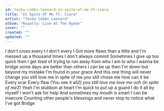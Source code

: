 ```yaml
---
id: tasha-cobbs-leonard-in-spite-of-me-ft-ciara
title: "In Spite Of Me ft. Ciara"
artist: "Tasha Cobbs Leonard"
album: "Royalty: Live At The Ryman"
cover: ""
created: ""
updated: ""
---
```


I don't cross every t
I don't every I
Got more flaws than a little
and I'm messed up a thousand times
I don't always commit
Sometimes I give up too quick
then I get tired of trying to run away
from who I am to who I wanna be
bridge
some days are better than others
I can be up then I'm down
but beyond my mistake
I'm found in your grace
And this one thing will never change
you still love me
 in spite of me
you still chose me
how can it be
Every scar
Every flaw
(You see it all*2)
you still love me
love me
ooh (in spite of me*2)
Yeah I'm stubbon at heart
I'm quick to put up a guard
 I do it all by myself
I won't ask for help
And sometimes my mouth is smart
I can be insecure
Counting other people's blessings
and never stop to notice
what I've got
Bridge
